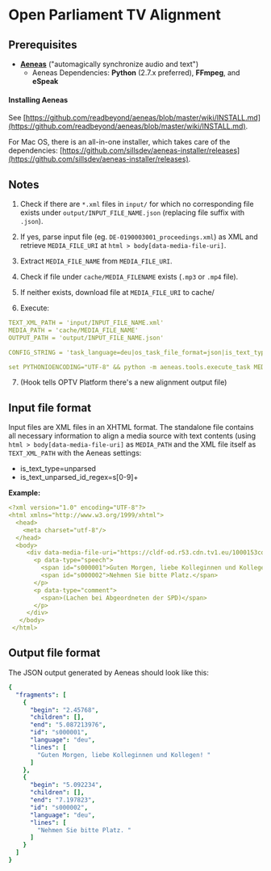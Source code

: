 # Open Parliament TV Alignment

## Prerequisites

* [**Aeneas**](https://www.readbeyond.it/aeneas/) ("automagically synchronize audio and text")
    * Aeneas Dependencies: **Python** (2.7.x preferred), **FFmpeg**, and **eSpeak**

#### Installing Aeneas

See [https://github.com/readbeyond/aeneas/blob/master/wiki/INSTALL.md](https://github.com/readbeyond/aeneas/blob/master/wiki/INSTALL.md).

For Mac OS, there is an all-in-one installer, which takes care of the dependencies: [https://github.com/sillsdev/aeneas-installer/releases](https://github.com/sillsdev/aeneas-installer/releases).

## Notes

1. Check if there are `*.xml` files in `input/` for which no corresponding file exists under `output/INPUT_FILE_NAME.json` (replacing file suffix with `.json`).

2. If yes, parse input file (eg. `DE-0190003001_proceedings.xml`) as XML and retrieve `MEDIA_FILE_URI` at `html > body[data-media-file-uri]`.

3. Extract `MEDIA_FILE_NAME` from `MEDIA_FILE_URI`.

4. Check if file under `cache/MEDIA_FILENAME` exists (`.mp3` or `.mp4` file). 

5. If neither exists, download file at `MEDIA_FILE_URI` to cache/

6. Execute: 

```yaml
TEXT_XML_PATH = 'input/INPUT_FILE_NAME.xml'
MEDIA_PATH = 'cache/MEDIA_FILE_NAME'
OUTPUT_PATH = 'output/INPUT_FILE_NAME.json'

CONFIG_STRING = 'task_language=deu|os_task_file_format=json|is_text_type=unparsed|is_text_unparsed_id_regex=s[0-9]+|is_text_unparsed_id_sort=numeric|task_adjust_boundary_no_zero=false|task_adjust_boundary_nonspeech_min=2|task_adjust_boundary_nonspeech_string=REMOVE|task_adjust_boundary_nonspeech_remove=REMOVE|is_audio_file_detect_head_min=0.1|is_audio_file_detect_head_max=3|is_audio_file_detect_tail_min=0.1|is_audio_file_detect_tail_max=3|task_adjust_boundary_algorithm=percent|task_adjust_boundary_percent_value=75|is_audio_file_head_length=1'

set PYTHONIOENCODING="UTF-8" && python -m aeneas.tools.execute_task MEDIA_PATH TEXT_XML_PATH CONFIG_STRING OUTPUT_PATH
```

7. (Hook tells OPTV Platform there's a new alignment output file)

## Input file format

Input files are XML files in an XHTML format. The standalone file contains all necessary information to align a media source with text contents (using `html > body[data-media-file-uri]` as `MEDIA_PATH` and the XML file itself as `TEXT_XML_PATH` with the Aeneas settings: 

* is_text_type=unparsed
* is_text_unparsed_id_regex=s[0-9]+

**Example:** 

```yaml
<?xml version="1.0" encoding="UTF-8"?>
<html xmlns="http://www.w3.org/1999/xhtml">
  <head>
    <meta charset="utf-8"/>
  </head>
  <body>
     <div data-media-file-uri="https://cldf-od.r53.cdn.tv1.eu/1000153copo/ondemand/app144277506/145293313/7174046/7174046_h264_720_400_2000kb_baseline_de_2192.mp4" data-media-id="DE-0190003001">
       <p data-type="speech">
         <span id="s000001">Guten Morgen, liebe Kolleginnen und Kollegen!</span>
         <span id="s000002">Nehmen Sie bitte Platz.</span>
       </p>
       <p data-type="comment">
         <span>(Lachen bei Abgeordneten der SPD)</span>
       </p>
     </div>
   </body>
 </html>
```

## Output file format

The JSON output generated by Aeneas should look like this: 

```yaml
{
  "fragments": [
    {
      "begin": "2.45768", 
      "children": [], 
      "end": "5.087213976", 
      "id": "s000001", 
      "language": "deu", 
      "lines": [
        "Guten Morgen, liebe Kolleginnen und Kollegen! "
      ]
    }, 
    {
      "begin": "5.092234", 
      "children": [], 
      "end": "7.197823", 
      "id": "s000002", 
      "language": "deu", 
      "lines": [
        "Nehmen Sie bitte Platz. "
      ]
    }
  ]
}
```
